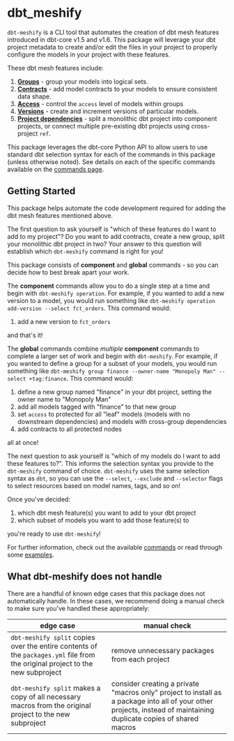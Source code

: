 # dbt_meshify

`dbt-meshify` is a CLI tool that automates the creation of dbt mesh features introduced in dbt-core v1.5 and v1.6. This package will leverage your dbt project metadata to create and/or edit the files in your project to properly configure the models in your project with these features.

These dbt mesh features include:

1. __[Groups](https://docs.getdbt.com/docs/build/groups)__ - group your models into logical sets.
2. __[Contracts](https://docs.getdbt.com/docs/collaborate/govern/model-contracts)__ - add model contracts to your models to ensure consistent data shape.
3. __[Access](https://docs.getdbt.com/docs/collaborate/govern/model-access)__ - control the `access` level of models within groups
4. __[Versions](https://docs.getdbt.com/docs/collaborate/govern/model-versions)__ - create and increment versions of particular models.
5. __[Project dependencies](https://docs.getdbt.com/docs/collaborate/govern/project-dependencies)__ - split a monolithic dbt project into component projects, or connect multiple pre-existing dbt projects using cross-project `ref`.

This package leverages the dbt-core Python API to allow users to use standard dbt selection syntax for each of the commands in this package (unless otherwise noted). See details on each of the specific commands available on the [commands page](commands.md).

## Getting Started

This package helps automate the code development required for adding the dbt mesh features mentioned above.

The first question to ask yourself is "which of these features do I want to add to my project"? Do you want to add contracts, create a new group, split your monolithic dbt project in two? Your answer to this question will establish which `dbt-meshify` command is right for you!

This package consists of **component** and **global** commands - so you can decide how to best break apart your work.

The **component** commands allow you to do a single step at a time and begin with `dbt-meshify operation`. For example, if you wanted to add a new version to a model, you would run something like `dbt-meshify operation add-version --select fct_orders`. This command would:

1. add a new version to `fct_orders`


and that's it!

The **global** commands combine _multiple_ **component** commands to complete a larger set of work and begin with `dbt-meshify`. For example, if you wanted to define a group for a subset of your models, you would run something like `dbt-meshify group finance --owner-name "Monopoly Man" --select +tag:finance`. This command would:

1. define a new group named "finance" in your dbt project, setting the owner name to "Monopoly Man"
2. add all models tagged with "finance" to that new group
3. set `access` to protected for all "leaf" models (models with no downstream dependencies) and models with cross-group dependencies
4. add contracts to all protected nodes

all at once!

The next question to ask yourself is "which of my models do I want to add these features to?". This informs the selection syntax you provide to the `dbt-meshify` command of choice. `dbt-meshify` uses the same selection syntax as `dbt`, so you can use the `--select`, `--exclude` and `--selector` flags to select resources based on model names, tags, and so on!

Once you've decided:

1. which dbt mesh feature(s) you want to add to your dbt project
2. which subset of models you want to add those feature(s) to

you're ready to use `dbt-meshify`!

For further information, check out the available [commands](commands.md) or read through some [examples](examples.md).

## What dbt-meshify does not handle

There are a handful of known edge cases that this package does not automatically handle. In these cases, we recommend doing a manual check to make sure you've handled these appropriately:

| edge case | manual check |
|-----------|--------------|
|`dbt-meshify split` copies over the entire contents of the `packages.yml` file from the original project to the new subproject | remove unnecessary packages from each project |
| `dbt-meshify split` makes a copy of all necessary macros from the original project to the new subproject | consider creating a private "macros only" project to install as a package into all of your other projects, instead of maintaining duplicate copies of shared macros |
